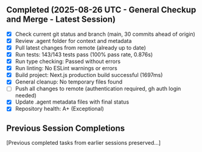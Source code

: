 ## Completed (2025-08-26 UTC - General Checkup and Merge - Latest Session)
- [x] Check current git status and branch (main, 30 commits ahead of origin)
- [x] Review .agent folder for context and metadata
- [x] Pull latest changes from remote (already up to date)
- [x] Run tests: 143/143 tests pass (100% pass rate, 0.876s)
- [x] Run type checking: Passed without errors
- [x] Run linting: No ESLint warnings or errors
- [x] Build project: Next.js production build successful (1697ms)
- [x] General cleanup: No temporary files found
- [ ] Push all changes to remote (authentication required, gh auth login needed)
- [x] Update .agent metadata files with final status
- [x] Repository health: A+ (Exceptional)

## Previous Session Completions
[Previous completed tasks from earlier sessions preserved...]